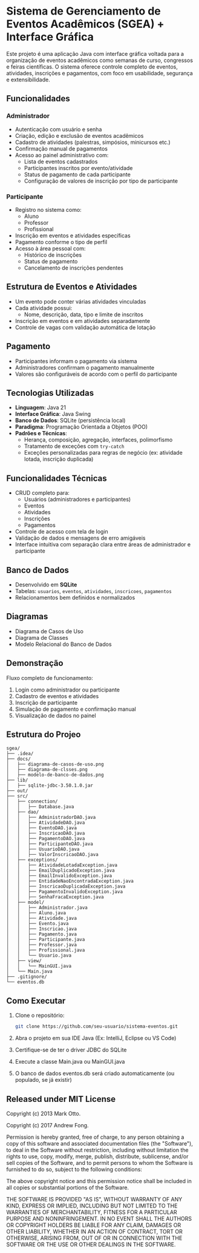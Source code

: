 # Sistema de Gerenciamento de Eventos Acadêmicos (SGEA) + Interface Gráfica

Este projeto é uma aplicação Java com interface gráfica voltada para a organização de eventos acadêmicos como semanas de curso, congressos e feiras científicas. O sistema oferece controle completo de eventos, atividades, inscrições e pagamentos, com foco em usabilidade, segurança e extensibilidade.

## Funcionalidades

### Administrador
- Autenticação com usuário e senha
- Criação, edição e exclusão de eventos acadêmicos
- Cadastro de atividades (palestras, simpósios, minicursos etc.)
- Confirmação manual de pagamentos
- Acesso ao painel administrativo com:
  - Lista de eventos cadastrados
  - Participantes inscritos por evento/atividade
  - Status de pagamento de cada participante
  - Configuração de valores de inscrição por tipo de participante

### Participante
- Registro no sistema como:
  - Aluno
  - Professor
  - Profissional
- Inscrição em eventos e atividades específicas
- Pagamento conforme o tipo de perfil
- Acesso à área pessoal com:
  - Histórico de inscrições
  - Status de pagamento
  - Cancelamento de inscrições pendentes

## Estrutura de Eventos e Atividades
- Um evento pode conter várias atividades vinculadas
- Cada atividade possui:
  - Nome, descrição, data, tipo e limite de inscritos
- Inscrição em eventos e em atividades separadamente
- Controle de vagas com validação automática de lotação

## Pagamento
- Participantes informam o pagamento via sistema
- Administradores confirmam o pagamento manualmente
- Valores são configuráveis de acordo com o perfil do participante

## Tecnologias Utilizadas
- **Linguagem**: Java 21
- **Interface Gráfica**: Java Swing
- **Banco de Dados**: SQLite (persistência local)
- **Paradigma**: Programação Orientada a Objetos (POO)
- **Padrões e Técnicas**:
  - Herança, composição, agregação, interfaces, polimorfismo
  - Tratamento de exceções com `try-catch`
  - Exceções personalizadas para regras de negócio (ex: atividade lotada, inscrição duplicada)

## Funcionalidades Técnicas
- CRUD completo para:
  - Usuários (administradores e participantes)
  - Eventos
  - Atividades
  - Inscrições
  - Pagamentos
- Controle de acesso com tela de login
- Validação de dados e mensagens de erro amigáveis
- Interface intuitiva com separação clara entre áreas de administrador e participante

## Banco de Dados
- Desenvolvido em **SQLite**
- Tabelas: `usuarios`, `eventos`, `atividades`, `inscricoes`, `pagamentos`
- Relacionamentos bem definidos e normalizados

## Diagramas
- Diagrama de Casos de Uso
- Diagrama de Classes
- Modelo Relacional do Banco de Dados

## Demonstração
Fluxo completo de funcionamento:
1. Login como administrador ou participante
2. Cadastro de eventos e atividades
3. Inscrição de participante
4. Simulação de pagamento e confirmação manual
5. Visualização de dados no painel

## Estrutura do Projeo

```
sgea/
├── .idea/
├── docs/
│   ├── diagrama-de-casos-de-uso.png
│   ├── diagrama-de-clsses.png
│   ├── modelo-de-banco-de-dados.png
├── lib/
│   ├── sqlite-jdbc-3.50.1.0.jar
├── out/
├── src/
│   ├── connection/
│   │   ├── Database.java
│   ├── dao/
│   │   ├── AdministradorDAO.java
│   │   ├── AtividadeDAO.java
│   │   ├── EventoDAO.java
│   │   ├── InscricaoDAO.java
│   │   ├── PagamentoDAO.java
│   │   ├── ParticipanteDAO.java
│   │   ├── UsuarioDAO.java
│   │   ├── ValorInscricaoDAO.java
│   ├── exceptions/
│   │   ├── AtividadeLotadaException.java
│   │   ├── EmailDuplicadoException.java
│   │   ├── EmailInvalidoException.java
│   │   ├── EntidadeNaoEncontradaException.java
│   │   ├── InscricaoDuplicadaException.java
│   │   ├── PagamentoInvalidoException.java
│   │   ├── SenhaFracaException.java
│   ├── model/
│   │   ├── Administrador.java
│   │   ├── Aluno.java
│   │   ├── Atividade.java
│   │   ├── Evento.java
│   │   ├── Inscricao.java
│   │   ├── Pagamento.java
│   │   ├── Participante.java
│   │   ├── Professor.java
│   │   ├── Profissional.java
│   │   └── Usuario.java
│   ├── view/
│   │   └── MainGUI.java
│   └── Main.java
├── .gitignore/
└── eventos.db
```

## Como Executar
1. Clone o repositório:
   ```bash
   git clone https://github.com/seu-usuario/sistema-eventos.git

2. Abra o projeto em sua IDE Java (Ex: IntelliJ, Eclipse ou VS Code)

3. Certifique-se de ter o driver JDBC do SQLite

4. Execute a classe Main.java ou MainGUI.java

5. O banco de dados eventos.db será criado automaticamente (ou populado, se já existir)

## Released under MIT License

Copyright (c) 2013 Mark Otto.

Copyright (c) 2017 Andrew Fong.

Permission is hereby granted, free of charge, to any person obtaining a copy of this software and associated documentation files (the "Software"), to deal in the Software without restriction, including without limitation the rights to use, copy, modify, merge, publish, distribute, sublicense, and/or sell copies of the Software, and to permit persons to whom the Software is furnished to do so, subject to the following conditions:

The above copyright notice and this permission notice shall be included in all copies or substantial portions of the Software.

THE SOFTWARE IS PROVIDED "AS IS", WITHOUT WARRANTY OF ANY KIND, EXPRESS OR IMPLIED, INCLUDING BUT NOT LIMITED TO THE WARRANTIES OF MERCHANTABILITY, FITNESS FOR A PARTICULAR PURPOSE AND NONINFRINGEMENT. IN NO EVENT SHALL THE AUTHORS OR COPYRIGHT HOLDERS BE LIABLE FOR ANY CLAIM, DAMAGES OR OTHER LIABILITY, WHETHER IN AN ACTION OF CONTRACT, TORT OR OTHERWISE, ARISING FROM, OUT OF OR IN CONNECTION WITH THE SOFTWARE OR THE USE OR OTHER DEALINGS IN THE SOFTWARE.
